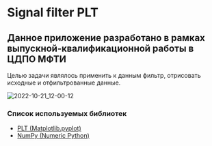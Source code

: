 # Signal filter PLT
## Данное приложение разработано в рамках выпускной-квалификационной работы в ЦДПО МФТИ
Целью задачи являлось применить к данным фильтр, отрисовать исходные и отфильтрованные данные.

![2022-10-21_12-00-12](https://user-images.githubusercontent.com/109099588/197134233-0ce8819b-f807-45b5-9114-b6f2ef8f422c.png)


### Список используемых библиотек
* [PLT (Matplotlib.pyplot)](https://matplotlib.org/stable/index.html)
* [NumPy (Numeric Python) ](https://numpy.org/)




